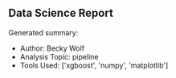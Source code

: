 ## Data Science Report

Generated summary:

- Author: Becky Wolf
- Analysis Topic: pipeline
- Tools Used: ['xgboost', 'numpy', 'matplotlib']

